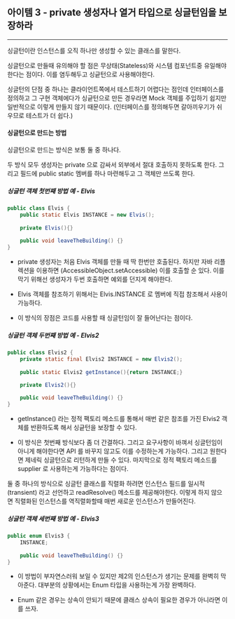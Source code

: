 ## 아이템 3 - private 생성자나 열거 타입으로 싱글턴임을 보장하라

***

싱글턴이란 인스턴스를 오직 하나만 생성할 수 있는 클래스를 말한다. 

싱글턴으로 만들때 유의해야 할 점은 무상태(Stateless)와 시스템 컴포넌트중 유일해야 한다는 점이다. 이를 염두해두고 싱긑턴으로 사용해야한다. 

싱글턴의 단점 중 하나는 클라이언트쪽에서 테스트하기 어렵다는 점인데 인터페이스를 정의하고 그 구현 객체에다가 싱긑턴으로 만든 경우라면
Mock 객체를 주입하기 쉽지만 일반적으로 이렇게 만들지 않기 때문이다. (인터페이스를 정의해두면 갈아끼우기가 쉬우므로 테스트가 더 쉽다.)

#### 싱글턴으로 만드는 방법

싱글턴으로 만드는 방식은 보통 둘 중 하나다.

두 방식 모두 생성자는 private 으로 감싸서 외부에서 절대 호출하지 못하도록 한다. 그리고 필드에 public static 멤버를 
하나 마련해두고 그 객체만 쓰도록 한다. 

##### 싱글턴 객체 첫번째 방법 예 - Elvis

````java
public class Elvis {
    public static Elvis INSTANCE = new Elvis(); 
    
    private Elvis(){}
    
    public void leaveTheBuilding() {} 
}
````

- private 생성자는 처음 Elvis 객체를 만들 때 딱 한번만 호출된다. 하지만 자바 리플렉션을 이용하면 (AccessibleObject.setAccessible) 이를 호출할 순 있다.
  이를 막기 위해선 생성자가 두번 호출하면 예외를 던지게 해야한다.
  
- Elvis 객체를 참조하기 위해서는 Elvis.INSTANCE 로 멤버에 직접 참조해서 사용이 가능하다. 

- 이 방식의 장점은 코드를 사용할 때 싱글턴임이 잘 들어난다는 점이다. 

##### 싱글턴 객체 두번째 방법 예 - Elvis2

````java
public class Elvis2 {
    private static final Elvis2 INSTANCE = new Elvis2();
    
    public static Elvis2 getInstance(){return INSTANCE;}
    
    private Elvis2(){}

    public void leaveTheBuilding() {}
}
````

- getInstance() 라는 정적 팩토리 메소드를 통해서 매번 같은 참조를 가진 Elvis2 객체를 반환하도록 해서 싱긑턴을 보장할 수 있다. 

- 이 방식은 첫번째 방식보다 좀 더 간결하다. 그리고 요구사항이 바껴서 싱글턴임이 아니게 해야한다면 API 를 바꾸지 않고도 이를 수정하는게 가능하다. 
  그리고 원한다면 제네릭 싱글턴으로 리턴하게 만들 수 있다. 마지막으로 정적 팩토리 메소드를 supplier 로 사용하는게 가능하다는 점이다. 
  
둘 중 하나의 방식으로 싱글턴 클래스를 직렬화 하려면 인스턴스 필드를 일시적(transient) 라고 선언하고 readResolve() 메소드를 제공해야한다. 이렇게 하지 않으면 
직렬화된 인스턴스를 역직렬화할때 매번 새로운 인스턴스가 만들어진다. 

##### 싱글턴 객체 세번째 방법 예 - Elvis3

````java
public enum Elvis3 {
    INSTANCE;
    
    public void leaveTheBuilding() {}
}
````

- 이 방법이 부자연스러워 보일 수 있지만 제2의 인스턴스가 생기는 문제를 완벽히 막아준다. 대부분의 상황에서는 Enum 타입을 사용하는게 가장 완벽하다. 

- Enum 같은 경우는 상속이 안되기 때문에 클래스 상속이 필요한 경우가 아니라면 이를 쓰자.    

 


 